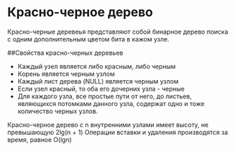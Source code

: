 # Красно-черное дерево
Красно-черные деревеья представляют собой бинарное дерево поиска с одним 
дополнительным цветом бита в кажом узле.

##Свойства красно-черных деревьев
* Каждый узел является либо красным, либо черным
* Корень является черным узлом
* Каждый лист дерева (NULL) является черным узлом
* Если узел красный, то оба его дочерних узла - черные
* Для каждого узла, все простые пути от него, до листьев, являющихся потомками данного узла, 
содержат одно и тоже количество черных узлов.

Красно-черное дерево с n внутренними узлами имеет высоту, не превышающую 2lg(n + 1)
Операции вставки и удаления производятся за время, равное O(lgn)